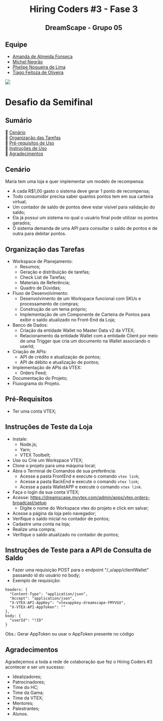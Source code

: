 <h1 align="center">Hiring Coders #3 - Fase 3</h1>
<h2 align="center">DreamScape - Grupo 05</h2>

## Equipe
* [Amanda de Almeida Fonseca](https://github.com/amandaalmeida20)
* [Michel Negrão](https://www.linkedin.com/in/michelnegrao/)
* [Phelipe Nogueira de Lima](https://www.linkedin.com/in/phenogueira/)
* [Tiago Feitoza de Oliveira](https://www.linkedin.com/in/tiago-feitoza-oliveira/)

<img src="https://dreamscape.vtexassets.com/assets/vtex.file-manager-graphql/images/923aab7b-457b-4a72-90f9-b4641f810fc2___ffe6b2b6cf146ec503007dc90e070d76.png"/>

<p hidden align="center">
  <img src="https://img.shields.io/badge/"/>
  <img src="https://img.shields.io/badge/"/>
  <img src="https://img.shields.io/badge/"/>
  <img src="https://img.shields.io/badge/"/>
  <img src="https://img.shields.io/badge/"/>
</p>

# Desafio da Semifinal
## Sumário
:small_blue_diamond: [Cenário](#Cenário)<br>
:small_blue_diamond: [Organização das Tarefas](#Organização-das-Tarefas)<br>
:small_blue_diamond: [Pré-requisitos de Uso](#Pré-requisitos-de-Uso)<br>
:small_blue_diamond: [Instruções de Uso](#Instruções-de-Uso)<br>
:small_blue_diamond: [Agradecimentos](#Agradecimentos)<br>

## Cenário
Maria tem uma loja e quer implementar um modelo de recompensa:
* A cada R$1,00 gasto o sistema deve gerar 1 ponto de recompensa;
* Todo consumidor precisa saber quantos pontos tem em sua carteira virtual;
* Um contador de saldo de pontos deve estar visível para validação do saldo;    
* Ela já possui um sistema no qual o usuário final pode utilizar os pontos gerados;
* O sistema demanda de uma API para consultar o saldo de pontos e de outra para debitar pontos.   
## Organização das Tarefas
- Workspace de Planejamento:
    - Resumos;    
    - Geração e distribuição de tarefas;
    - Check List de Tarefas;
    - Materiais de Referência;
    - Quadro de Dúvidas;
- Fluxo de Desenvolvimento:
    - Desenvolvimento de um Workspace funcional com SKUs e processamento de compras;
    - Construção de um tema próprio;
    - Implementação de um Componente de Carteira de Pontos para exibir o saldo atualizado no Front-End da Loja;
- Banco de Dados:
    - Criação da entidade Wallet no Master Data v2 da VTEX;
    - Relacionamento da entidade Wallet com a entidade Client por meio de uma Trigger que cria um documento na Wallet associando o userId;
- Criação de APIs:
    - API de crédito e atualização de pontos;
    - API de débito e atualização de pontos;
- Implementação de APIs da VTEX:
    - Orders Feed;
- Documentação do Projeto;
- Fluxograma do Projeto.

## Pré-Requisitos
- Ter uma conta VTEX;

## Instruções de Teste da Loja
- Instale:
    - Node.js;
    - Yarn;
    - VTEX Toolbelt;
- Use ou Crie um Workspace VTEX;
- Clone o projeto para uma máquina local;
- Abra o Terminal de Comandos de sua preferência:
  - Acesse a pasta FrontEnd e execute o comando `vtex link`;
  - Acesse a pasta BackEnd e execute o comando `vtex link`;
  - Acesse a pasta WalletAPP e execute o comando `vtex link`.
- Faça o login da sua conta VTEX;
- Acesse: https://dreamscape.myvtex.com/admin/apps/vtex.orders-broadcast/setup
  - Digite o nome do Workspace vtex do projeto e click em salvar;
- Acesse a página da loja pelo navegador;
- Verifique o saldo inicial no contador de pontos;
- Cadastre uma conta na loja;
- Realize uma compra;
- Verifique o saldo atualizado no contador de pontos;

## Instruções de Teste para a API de Consulta de Saldo 
- Fazer uma requisição POST para o endpoint "/_v/app/clientWallet" passando id do usuário no body;
- Exemplo de requisição:
```
headers: {
  "Content-Type": "application/json",
  "Accept": "application/json",
  "X-VTEX-API-AppKey": "vtexappkey-dreamscape-FMYVGX",
  "X-VTEX-API-AppToken": ""
},
body: {
  "userId": "!ID"
}
```
Obs.: Gerar AppToken ou usar o AppToken presente no código

## Agradecimentos
Agradeçemos a toda a rede de colaboração que fez o Hiring Coders #3 acontecer e ser um sucesso:     
- Idealizadores;
- Patrocinadores;
- Time do HC;
- Time da Gama;
- Time da VTEX;    
- Mentores;
- Palestrantes;    
- Alunos.
